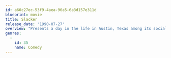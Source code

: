 ```yaml
---
id: a60c27ec-53f9-4aea-96a5-6a3d157e311d
blueprint: movie
title: Slacker
release_date: '1990-07-27'
overview: "Presents a day in the life in Austin, Texas among its social outcasts and misfits, predominantly the twenty-something set, using a series of linear vignettes. These characters, who in some manner just don't fit into the establishment norms, move seamlessly from one scene to the next, randomly coming and going into one another's lives."
genres:
  -
    id: 35
    name: Comedy
---
```

